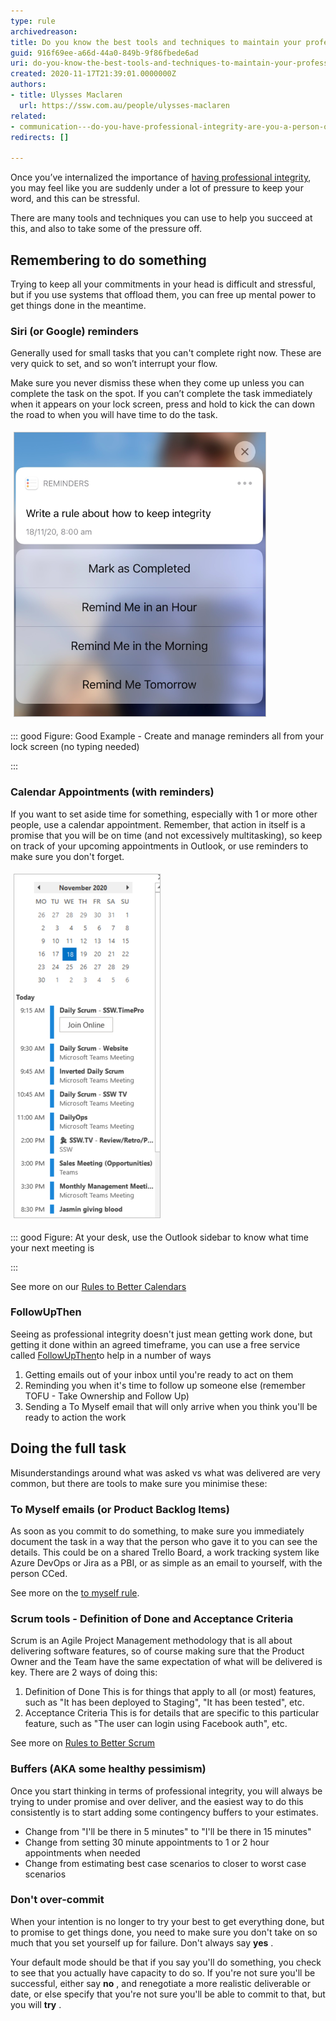 ```yaml
---
type: rule
archivedreason: 
title: Do you know the best tools and techniques to maintain your professional integrity?
guid: 916f69ee-a66d-44a0-849b-9f86fbede6ad
uri: do-you-know-the-best-tools-and-techniques-to-maintain-your-professional-integrity
created: 2020-11-17T21:39:01.0000000Z
authors:
- title: Ulysses Maclaren
  url: https://ssw.com.au/people/ulysses-maclaren
related:
- communication---do-you-have-professional-integrity-are-you-a-person-of-your-word
redirects: []

---
```


Once you’ve internalized the importance of [having professional integrity](/_layouts/15/FIXUPREDIRECT.ASPX?WebId=3dfc0e07-e23a-4cbb-aac2-e778b71166a2&TermSetId=07da3ddf-0924-4cd2-a6d4-a4809ae20160&TermId=34f9f173-8437-448d-a204-4ba07cdbe188), you may feel like you are suddenly under a lot of pressure to keep your word, and this can be stressful.

<!--endintro-->

There are many tools and techniques you can use to help you succeed at this, and also to take some of the pressure off.

## 


## Remembering to do something

Trying to keep all your commitments in your head is difficult and stressful, but if you use systems that offload them, you can free up mental power to get things done in the meantime.

### Siri (or Google) reminders

Generally used for small tasks that you can't complete right now. These are very quick to set, and so won’t interrupt your flow.

Make sure you never dismiss these when they come up unless you can complete the task on the spot. If you can’t complete the task immediately when it appears on your lock screen, press and hold to kick the can down the road to when you will have time to do the task.
<dl class="ssw15-rteElement-ImageArea"> 
   <img src="iphone reminder.png" alt="iphone reminder.png" style="margin:5px;"> 
</dl>

::: good
Figure: Good Example - Create and manage reminders all from your lock screen (no typing needed)

:::


### Calendar Appointments (with reminders)


If you want to set aside time for something, especially with 1 or more other people, use a calendar appointment. Remember, that action in itself is a promise that you will be on time (and not excessively multitasking), so keep on track of your upcoming appointments in Outlook, or use reminders to make sure you don't forget.
<dl class="ssw15-rteElement-ImageArea"> 
   <img src="Calendar-in-Outlook.png" alt="Calendar-in-Outlook.png" style="margin:5px;"> 
</dl>

::: good
Figure: At your desk, use the Outlook sidebar to know what time your next meeting is

:::


See more on our [Rules to Better Calendars](/rules-to-better-calendars)

### FollowUpThen

Seeing as professional integrity doesn't just mean getting work done, but getting it done within an agreed timeframe, you can use a free service called     [FollowUpThen](/do-you-follow-up-emails-effectively)to help in a number of ways

1. Getting emails out of your inbox until you're ready to act on them
2. Reminding you when it's time to follow up someone else (remember TOFU - Take Ownership and Follow Up)
3. Sending a To Myself email that will only arrive when you think you'll be ready to action the work


## 


## Doing the full task

Misunderstandings around what was asked vs what was delivered are very common, but there are tools to make sure you minimise these:

### To Myself emails (or Product Backlog Items)

As soon as you commit to do something, to make sure you immediately document the task in a way that the person who gave it to you can see the details. This could be on a shared Trello Board, a work tracking system like Azure DevOps or Jira as a PBI, or as simple as an email to yourself, with the person CCed.

See more on the [to myself rule](/dones-do-you-send-yourself-emails).

### Scrum tools - Definition of Done and Acceptance Criteria


Scrum is an Agile Project Management methodology that is all about delivering software features, so of course making sure that the Product Owner and the Team have the same expectation of what will be delivered is key. There are 2 ways of doing this:

1. Definition of Done
This is for things that apply to all (or most) features, such as "It has been deployed to Staging", "It has been tested", etc.
2. Acceptance Criteria
This is for details that are specific to this particular feature, such as "The user can login using Facebook auth", etc.


See more on [Rules to Better Scrum](/rules-to-better-scrum-using-azure-devops)

### Buffers (AKA some healthy pessimism)

Once you start thinking in terms of professional integrity, you will always be trying to under promise and over deliver, and the easiest way to do this consistently is to start adding some contingency buffers to your estimates.

* Change from "I'll be there in 5 minutes" to "I'll be there in 15 minutes"
* Change from setting 30 minute appointments to 1 or 2 hour appointments when needed
* Change from estimating best case scenarios to closer to worst case scenarios


###  Don't over-commit


When your intention is no longer to try your best to get everything done, but to promise to get things done, you need to make sure you don't take on so much that you set yourself up for failure. Don't always say         **yes** .

Your default mode should be that if you say you'll do something, you check to see that you actually have capacity to do so. If you're not sure you'll be successful, either say         **no** , and renegotiate a more realistic deliverable or date, or else specify that you're not sure you'll be able to commit to that, but you will         **try** .
